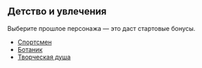 ## Детство и увлечения

Выберите прошлое персонажа — это даст стартовые бонусы.

- [Спортсмен](set:backstory=jock&willpower=5&femininity=-10&next=cc_name)
- [Ботаник](set:backstory=nerd&willpower=0&femininity=-5&next=cc_name)
- [Творческая душа](set:backstory=artist&willpower=-5&femininity=10&next=cc_name) 